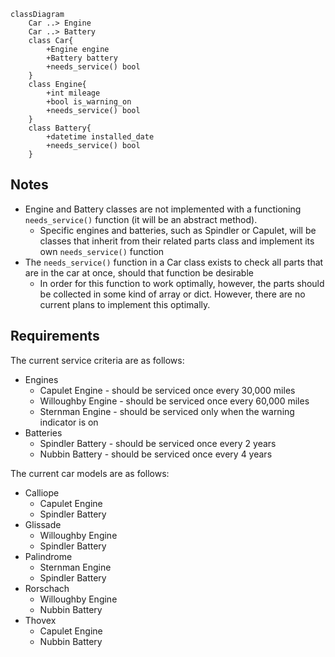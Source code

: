 ```mermaid
classDiagram
    Car ..> Engine
    Car ..> Battery
    class Car{
        +Engine engine
        +Battery battery
        +needs_service() bool
    }
    class Engine{
        +int mileage
        +bool is_warning_on
        +needs_service() bool
    }
    class Battery{
        +datetime installed_date
        +needs_service() bool
    }
```

## Notes

- Engine and Battery classes are not implemented with a functioning `needs_service()` function (it will be an abstract method).
  - Specific engines and batteries, such as Spindler or Capulet, will be classes that inherit from their related parts class and implement its own `needs_service()` function
- The `needs_service()` function in a Car class exists to check all parts that are in the car at once, should that function be desirable
  - In order for this function to work optimally, however, the parts should be collected in some kind of array or dict. However, there are no current plans to implement this optimally.

## Requirements

The current service criteria are as follows:

- Engines
  - Capulet Engine - should be serviced once every 30,000 miles
  - Willoughby Engine - should be serviced once every 60,000 miles
  - Sternman Engine - should be serviced only when the warning indicator is on
- Batteries
  - Spindler Battery - should be serviced once every 2 years
  - Nubbin Battery - should be serviced once every 4 years

The current car models are as follows:

- Calliope
  - Capulet Engine
  - Spindler Battery
- Glissade
  - Willoughby Engine
  - Spindler Battery
- Palindrome
  - Sternman Engine
  - Spindler Battery
- Rorschach
  - Willoughby Engine
  - Nubbin Battery
- Thovex
  - Capulet Engine
  - Nubbin Battery
